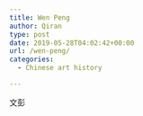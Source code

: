 ```yaml
---
title: Wen Peng
author: Qiran
type: post
date: 2019-05-28T04:02:42+00:00
url: /wen-peng/
categories:
  - Chinese art history

---
```

文彭